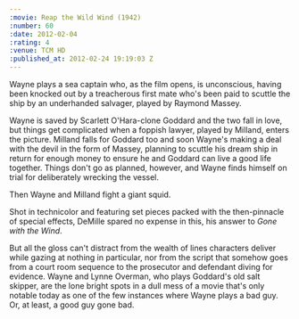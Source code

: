 ```yaml
--- 
:movie: Reap the Wild Wind (1942)
:number: 60
:date: 2012-02-04
:rating: 4
:venue: TCM HD
:published_at: 2012-02-24 19:19:03 Z
---
```

Wayne plays a sea captain who, as the film opens, is unconscious, having been knocked out by a treacherous first mate who's been paid to scuttle the ship by an underhanded salvager, played by Raymond Massey. 

Wayne is saved by Scarlett O'Hara-clone Goddard and the two fall in love, but things get complicated when a foppish lawyer, played by Milland, enters the picture. Milland falls for Goddard too and soon Wayne's making a deal with the devil in the form of Massey, planning to scuttle his dream ship in return for enough money to ensure he and Goddard can live a good life together. Things don't go as planned, however, and Wayne finds himself on trial for deliberately wrecking the vessel. 

Then Wayne and Milland fight a giant squid.

Shot in technicolor and featuring set pieces packed with the then-pinnacle of special effects, DeMille spared no expense in this, his answer to _Gone with the Wind_.

But all the gloss can't distract from the wealth of lines characters deliver while gazing at nothing in particular, nor from the script that somehow goes from a court room sequence to the prosecutor and defendant diving for evidence. Wayne and Lynne Overman, who plays Goddard's old salt skipper, are the lone bright spots in a dull mess of a movie that's only notable today as one of the few instances where Wayne plays a bad guy. Or, at least, a good guy gone bad.
